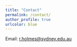 ```yaml
---
title: "Contact"
permalink: /contact/
author_profile: true
urlcolor: blue
---
```


Email: [r.holmes@sydney.edu.au](mailto:r.holmes@sydney.edu.au)

